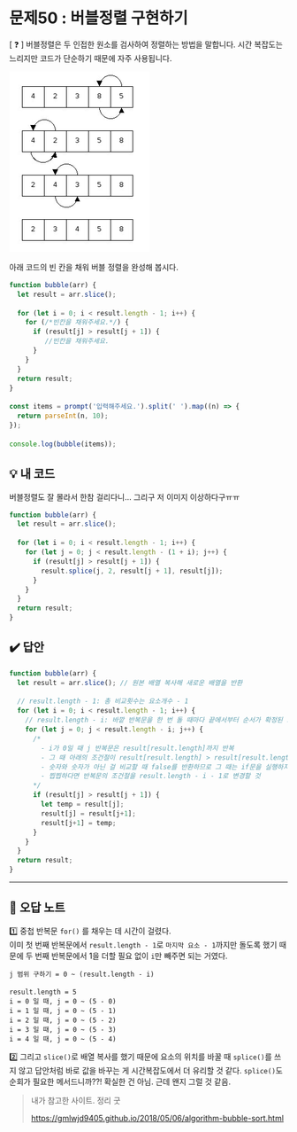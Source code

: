 # 문제50 : 버블정렬 구현하기

[ ❓ ] 버블정렬은 두 인접한 원소를 검사하여 정렬하는 방법을 말합니다. 시간 복잡도는 느리지만 코드가 단순하기 때문에 자주 사용됩니다.

![버블정렬](../img/050-bubble.jpg)

아래 코드의 빈 칸을 채워 버블 정렬을 완성해 봅시다.

```js
function bubble(arr) {
  let result = arr.slice(); 

  for (let i = 0; i < result.length - 1; i++) {
    for (/*빈칸을 채워주세요.*/) {
      if (result[j] > result[j + 1]) {
         //빈칸을 채워주세요.
      }
    }
  }
  return result;
}

const items = prompt('입력해주세요.').split(' ').map((n) => {
  return parseInt(n, 10);
});

console.log(bubble(items));
```

## 💡 내 코드
버블정렬도 잘 몰라서 한참 걸리다니... 그리구 저 이미지 이상하다구ㅠㅠ

```js
function bubble(arr) {
  let result = arr.slice(); 

  for (let i = 0; i < result.length - 1; i++) {
    for (let j = 0; j < result.length - (1 + i); j++) {
      if (result[j] > result[j + 1]) {
        result.splice(j, 2, result[j + 1], result[j]);
      } 
    }
  }
  return result;
}
```


## ✔️ 답안
```js
function bubble(arr) {
  let result = arr.slice(); // 원본 배열 복사해 새로운 배열을 반환

  // result.length - 1: 총 비교횟수는 요소개수 - 1 
  for (let i = 0; i < result.length - 1; i++) {
    // result.length - i: 바깥 반복문을 한 번 돌 때마다 끝에서부터 순서가 확정된 요소가 1개씩 늘어나게 되므로, 그 요소들을 제외하고 비교
    for (let j = 0; j < result.length - i; j++) {
      /*
        - i가 0일 때 j 반복문은 result[result.length]까지 반복
        - 그 때 아래의 조건절이 result[result.length] > result[result.length + 1]가 되서, 마지막 요소와 undefined를 비교하게 됨
        - 숫자와 숫자가 아닌 걸 비교할 때 false를 반환하므로 그 때는 if문을 실행하지 않아 문제되지 않음!
        - 찝찝하다면 반복문의 조건절을 result.length - i - 1로 변경할 것
      */
      if (result[j] > result[j + 1]) {
        let temp = result[j];
        result[j] = result[j+1];
        result[j+1] = temp;
      }
    }
  }
  return result;
}
```


---
## 📓 오답 노트

1️⃣ 중첩 반복문 `for()` 를 채우는 데 시간이 걸렸다.    
이미 첫 번째 반복문에서 `result.length - 1`로 `마지막 요소 - 1`까지만 돌도록 했기 때문에 두 번째 반복문에서 1을 더할 필요 없이 `i`만 빼주면 되는 거였다. 

```
j 범위 구하기 = 0 ~ (result.length - i)

result.length = 5
i = 0 일 때, j = 0 ~ (5 - 0)
i = 1 일 때, j = 0 ~ (5 - 1)
i = 2 일 때, j = 0 ~ (5 - 2)
i = 3 일 때, j = 0 ~ (5 - 3)
i = 4 일 때, j = 0 ~ (5 - 4)
```

2️⃣ 그리고 `slice()`로 배열 복사를 했기 때문에 요소의 위치를 바꿀 때 `splice()`를 쓰지 않고 답안처럼 바로 값을 바꾸는 게 시간복잡도에서 더 유리할 것 같다. 
`splice()`도 순회가 필요한 메서드니까??! 확실한 건 아님. 근데 왠지 그럴 것 같음. 


>내가 참고한 사이트. 정리 굿
>
>https://gmlwjd9405.github.io/2018/05/06/algorithm-bubble-sort.html 






